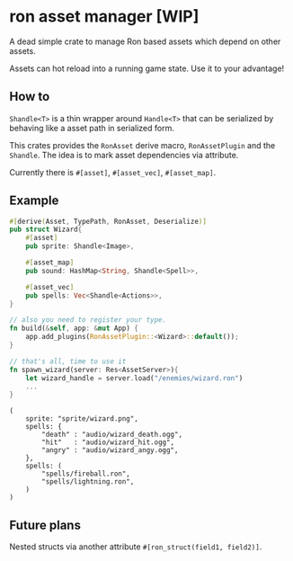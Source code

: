 # ron asset manager [WIP]

A dead simple crate to manage Ron based assets which depend
on other assets.

Assets can hot reload into a running game state. Use it to your
advantage!

## How to

`Shandle<T>` is a thin wrapper around `Handle<T>` that can be serialized by
behaving like a asset path in serialized form.

This crates provides the `RonAsset` derive macro, `RonAssetPlugin` and the `Shandle`.
The idea is to mark asset dependencies via attribute.

Currently there is `#[asset]`, `#[asset_vec]`, `#[asset_map]`.

## Example

```rust
#[derive(Asset, TypePath, RonAsset, Deserialize)]
pub struct Wizard{
    #[asset]
    pub sprite: Shandle<Image>,

    #[asset_map]
    pub sound: HashMap<String, Shandle<Spell>>,

    #[asset_vec]
    pub spells: Vec<Shandle<Actions>>,
}

// also you need to register your type.
fn build(&self, app: &mut App) {
    app.add_plugins(RonAssetPlugin::<Wizard>::default());
}

// that's all, time to use it
fn spawn_wizard(server: Res<AssetServer>){
    let wizard_handle = server.load("/enemies/wizard.ron")
    ...
}
```

```ron
(
    sprite: "sprite/wizard.png",
    spells: {
        "death" : "audio/wizard_death.ogg",
        "hit"   : "audio/wizard_hit.ogg",
        "angry" : "audio/wizard_angy.ogg",
    },
    spells: (
        "spells/fireball.ron",
        "spells/lightning.ron",
    )
)
```


## Future plans

Nested structs via another attribute `#[ron_struct(field1, field2)]`.
